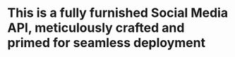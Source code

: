 # This is a fully furnished Social Media API, meticulously crafted and primed for seamless deployment
